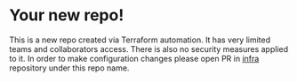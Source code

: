 # Your new repo!
This is a new repo created via Terraform automation. It has very limited teams and collaborators access. There is also no security measures applied to it. In order to make configuration changes please open PR in [infra](https://github.com/moonpay/infra/tree/main/github/repos) repository under this repo name.


